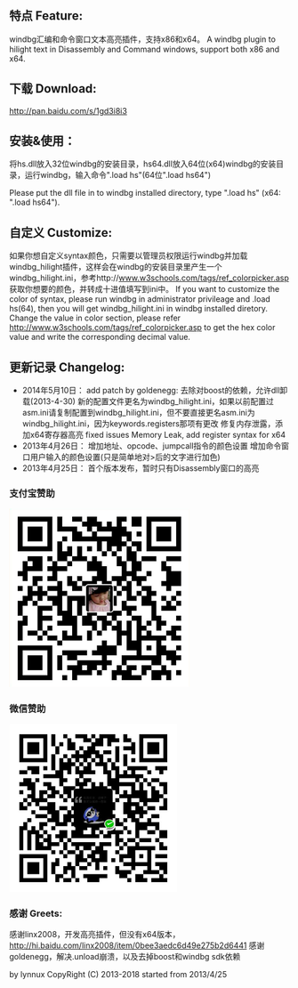 ## 特点 Feature:
windbg汇编和命令窗口文本高亮插件，支持x86和x64。
A windbg plugin to hilight text in Disassembly and Command windows, support both x86 and x64.

## 下载 Download:
http://pan.baidu.com/s/1gd3i8i3

## 安装&使用：
将hs.dll放入32位windbg的安装目录，hs64.dll放入64位(x64)windbg的安装目录，运行windbg，输入命令".load hs"(64位".load hs64")

Please put the dll file in to windbg installed directory, type ".load hs" (x64: ".load hs64").

## 自定义 Customize:
如果你想自定义syntax颜色，只需要以管理员权限运行windbg并加载windbg_hilight插件，这样会在windbg的安装目录里产生一个windbg_hilight.ini，参考http://www.w3schools.com/tags/ref_colorpicker.asp 获取你想要的颜色，并转成十进值填写到ini中。
If you want to customize the color of syntax, please run windbg in administrator privileage and .load hs(64), then you will get windbg_hilight.ini in windbg installed diretory. Change the value in color section, please refer http://www.w3schools.com/tags/ref_colorpicker.asp to get the hex color value and write the corresponding decimal value.

## 更新记录 Changelog:
- 2014年5月10日：
add patch by goldenegg: 去除对boost的依赖，允许dll卸载(2013-4-30)
新的配置文件更名为windbg_hilight.ini，如果以前配置过asm.ini请复制配置到windbg_hilight.ini，但不要直接更名asm.ini为windbg_hilight.ini，因为keywords.registers那项有更改
修复内存泄露，添加x64寄存器高亮
fixed issues Memory Leak, add register syntax for x64
- 2013年4月26日：
增加地址、opcode、jumpcall指令的颜色设置
增加命令窗口用户输入的颜色设置(只是简单地对>后的文字进行加色)
- 2013年4月25日：
首个版本发布，暂时只有Disassembly窗口的高亮

### 支付宝赞助
![支付宝赞助](https://github.com/lynnux/lynnux.github.io/blob/master/alipay.png)

### 微信赞助
![微信赞助](https://github.com/lynnux/lynnux.github.io/blob/master/weixin.png)

### 感谢 Greets:
感谢linx2008，开发高亮插件，但没有x64版本，http://hi.baidu.com/linx2008/item/0bee3aedc6d49e275b2d6441
感谢goldenegg，解决.unload崩溃，以及去掉boost和windbg sdk依赖


by lynnux
CopyRight (C) 2013-2018
started from 2013/4/25

